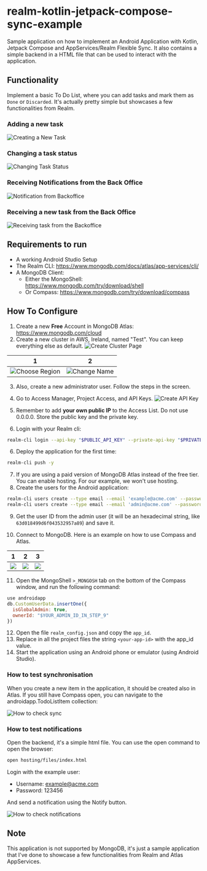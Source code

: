 # realm-kotlin-jetpack-compose-sync-example

Sample application on how to implement an Android Application with Kotlin, Jetpack Compose and AppServices/Realm Flexible Sync. 
It also contains a simple backend in a HTML file that can be used to interact with the application.

## Functionality

Implement a basic To Do List, where you can add tasks and mark them as `Done` or `Discarded`. It's actually
pretty simple but showcases a few functionalities from Realm.

### Adding a new task

![Creating a New Task](doc/recordings/adding-new-task.gif)

### Changing a task status

![Changing Task Status](doc/recordings/changing-task-status.gif)

### Receiving Notifications from the Back Office

![Notification from Backoffice](doc/recordings/notification-from-backend.gif)

### Receiving a new task from the Back Office

![Receiving task from the Backoffice](doc/recordings/assigning-new-task.gif)

## Requirements to run

* A working Android Studio Setup
* The Realm CLI: https://www.mongodb.com/docs/atlas/app-services/cli/
* A MongoDB Client:
  * Either the MongoShell: https://www.mongodb.com/try/download/shell
  * Or Compass: https://www.mongodb.com/try/download/compass

## How To Configure

1. Create a new **Free** Account in MongoDB Atlas: https://www.mongodb.com/cloud
2. Create a new cluster in AWS, Ireland, named "Test". You can keep everything else as default.
![Create Cluster Page](doc/pictures/create-a-new-cluster.png)

| 1                                                              | 2                                                            |
|----------------------------------------------------------------|--------------------------------------------------------------|
| ![Choose Region](doc/pictures/atlas-create-cluster-step-0.png) | ![Change Name](doc/pictures/atlas-create-cluster-step-1.png) |

3. Also, create a new administrator user. Follow the steps in the screen.
4. Go to Access Manager, Project Access, and API Keys.
![Create API Key](doc/pictures/create-api-key.png)

5. Remember to add **your own public IP** to the Access List. Do not use 0.0.0.0. Store the public key and the private key.

6. Login with your Realm cli:
```sh
realm-cli login --api-key "$PUBLIC_API_KEY" --private-api-key "$PRIVATE_API_KEY" --yes
```

6. Deploy the application for the first time:
```sh
realm-cli push -y
```

7. If you are using a paid version of MongoDB Atlas instead of the free tier. You can enable hosting. 
For our example, we won't use hosting.
8. Create the users for the Android application:
```sh
realm-cli users create --type email --email 'example@acme.com' --password '123456'
realm-cli users create --type email --email 'admin@acme.com' --password '123456'
```

9. Get the user ID from the admin user (it will be an hexadecimal string, like `63d018499d6f043532957a89`) and save it. 

10. Connect to MongoDB. Here is an example on how to use Compass and Atlas.

| 1                                      | 2                                      | 3                                      |
|----------------------------------------|----------------------------------------|----------------------------------------|
| ![](doc/pictures/how-to-connect-0.png) | ![](doc/pictures/how-to-connect-1.png) | ![](doc/pictures/how-to-connect-2.png) |

11. Open the MongoShell `>_MONGOSH` tab on the bottom of the Compass window, and run the following command:

```js
use androidapp
db.CustomUserData.insertOne({ 
  isGlobalAdmin: true,
  ownerId: "$YOUR_ADMIN_ID_IN_STEP_9"
})
```

12. Open the file `realm_config.json` and copy the `app_id`.
13. Replace in all the project files the string `<your-app-id>` with the app_id value.
14. Start the application using an Android phone or emulator (using Android Studio).

### How to test synchronisation

When you create a new item in the application, it should be created also in Atlas. If you still have
Compass open, you can navigate to the androidapp.TodoListItem collection:

![How to check sync](doc/pictures/how-to-check-sync.png)

### How to test notifications

Open the backend, it's a simple html file. You can use the open command to open the browser:

```sh
open hosting/files/index.html
```

Login with the example user:

* Username: example@acme.com
* Password: 123456

And send a notification using the Notify button.

![How to check notifications](doc/pictures/how-to-check-notifications.png)

## Note

This application is not supported by MongoDB, it's just a sample application that I've done to showcase a few functionalities
from Realm and Atlas AppServices.